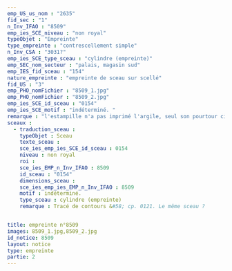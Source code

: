 ```yaml
---
emp_US_us_nom : "2635"
fid_sec : "1"
n_Inv_IFAO : "8509"
emp_ies_SCE_niveau : "non royal"
typeObjet : "Empreinte"
type_empreinte : "contrescellement simple"
n_Inv_CSA : "3031?"
emp_ies_SCE_type_sceau : "cylindre (empreinte)"
emp_SEC_nom_secteur : "palais, magasin sud"
emp_IES_fid_sceau : "154"
nature_empreinte : "empreinte de sceau sur scellé"
fid_US : "3"
emp_PHO_nomFichier : "8509_1.jpg"
emp_PHO_nomFichier : "8509_2.jpg"
emp_ies_SCE_id_sceau : "0154"
emp_ies_SCE_motif : "indéterminé. "
remarque : "l'estampille n'a pas imprimé l'argile, seul son pourtour circulaire est visible."
sceaux :
  - traduction_sceau : 
    typeObjet : Sceau
    texte_sceau : 
    sce_ies_emp_ies_SCE_id_sceau : 0154
    niveau : non royal
    roi : 
    sce_ies_EMP_n_Inv_IFAO : 8509
    id_sceau : "0154"
    dimensions_sceau : 
    sce_ies_emp_ies_EMP_n_Inv_IFAO : 8509
    motif : indéterminé. 
    type_sceau : cylindre (empreinte)
    remarque : Tracé de contours &#58; cp. 0121. Le même sceau ?


title: empreinte n°8509
images: 8509_1.jpg,8509_2.jpg
id_notice: 8509
layout: notice
type: empreinte
partie: 2
---
```


